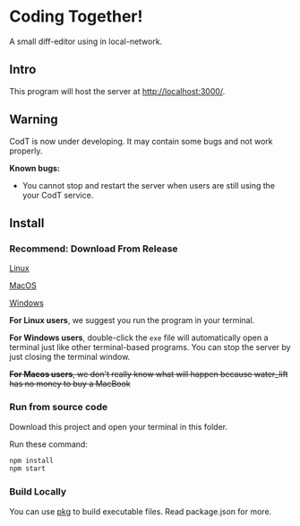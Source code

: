 # Coding Together!

A small diff-editor using in local-network.

## Intro

This program will host the server at [http://localhost:3000/](http://localhost:3000).

## Warning

CodT is now under developing. It may contain some bugs and not work properly.

**Known bugs:**

+ You cannot stop and restart the server when users are still using the your CodT service.

## Install

### Recommend: Download From Release

[Linux](https://github.com/water-lift/codt/releases/download/v0.1.0/codt-linux)

[MacOS](https://github.com/water-lift/codt/releases/download/v0.1.0/codt-macos)

[Windows](https://github.com/water-lift/codt/releases/download/v0.1.0/codt-win.exe)

**For Linux users**, we suggest you run the program in your terminal.

**For Windows users**, double-click the `exe` file will automatically open a terminal just like other terminal-based programs. You can stop the server by just closing the terminal window.

~~**For Macos users**, we don't really know what will happen because water\_lift has no money to buy a MacBook~~

### Run from source code

Download this project and open your terminal in this folder.

Run these command:

```bash
npm install
npm start
```

### Build Locally

You can use [pkg](https://github.com/zeit/pkg) to build executable files. Read package.json for more.
